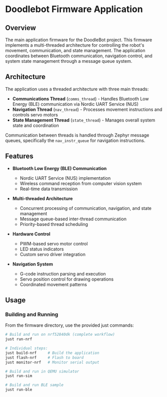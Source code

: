 # Doodlebot Firmware Application

## Overview

The main application firmware for the DoodleBot project. This firmware implements a multi-threaded architecture for controlling the robot's movement, communication, and state management. The application coordinates between Bluetooth communication, navigation control, and system state management through a message queue system.

## Architecture

The application uses a threaded architecture with three main threads:

- **Communications Thread** (`comms_thread`) - Handles Bluetooth Low Energy (BLE) communication via Nordic UART Service (NUS)
- **Navigation Thread** (`nav_thread`) - Processes movement instructions and controls servo motors
- **State Management Thread** (`state_thread`) - Manages overall system state and coordination

Communication between threads is handled through Zephyr message queues, specifically the `nav_instr_queue` for navigation instructions.

## Features

- **Bluetooth Low Energy (BLE) Communication**
  - Nordic UART Service (NUS) implementation
  - Wireless command reception from computer vision system
  - Real-time data transmission

- **Multi-threaded Architecture** 
  - Concurrent processing of communication, navigation, and state management
  - Message queue-based inter-thread communication
  - Priority-based thread scheduling

- **Hardware Control**
  - PWM-based servo motor control
  - LED status indicators
  - Custom servo driver integration

- **Navigation System**
  - G-code instruction parsing and execution
  - Servo position control for drawing operations
  - Coordinated movement patterns

## Usage

### Building and Running

From the firmware directory, use the provided just commands:

```bash
# Build and run on nrf52840dk (complete workflow)
just run-nrf

# Individual steps:
just build-nrf     # Build the application
just flash-nrf     # Flash to board
just monitor-nrf   # Monitor serial output

# Build and run in QEMU simulator
just run-sim

# Build and run BLE sample
just run-ble
```
